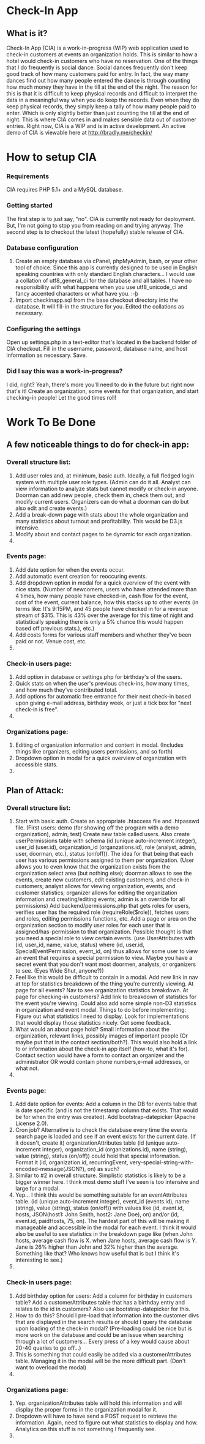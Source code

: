 # Check-In App

## What is it?

Check-In App (CIA) is a work-in-progress (WIP) web application used to check-in customers at events an organization holds. This is similar to how a hotel would check-in customers who have no reservation. One of the things that I do frequently is social dance. Social dances frequently don't keep good track of how many customers paid for entry. In fact, the way many dances find out how many people entered the dance is through counting how much money they have in the till at the end of the night. The reason for this is that it is difficult to keep physical records and difficult to interpret the data in a meaningful way when you do keep the records. Even when they do keep physical records, they simply keep a tally of how many people paid to enter. Which is only slightly better than just counting the till at the end of night. This is where CIA comes in and makes sensible data out of customer entries. Right now, CIA is a WIP and is in active development. An active demo of CIA is viewable here at http://bradly.me/checkin/

# How to setup CIA

### Requirements

CIA requires PHP 5.1+ and a MySQL database.

### Getting started

The first step is to just say, "no". CIA is currently not ready for deployment. But, I'm not going to stop you from reading on and trying anyway. The second step is to checkout the latest (hopefully) stable release of CIA.

### Database configuration

1. Create an empty database via cPanel, phpMyAdmin, bash, or your other tool of choice. Since this app is currently designed to be used in English speaking countries with only standard English characters... I would use a collation of utf8_general_ci for the database and all tables. I have no responsibility with what happens when you use utf8_unicode_ci and fancy accented characters or what have you. :-þ
1. Import checkinapp.sql from the base checkout directory into the database. It will fill-in the structure for you. Edited the collations as necessary.

### Configuring the settings

Open up settings.php in a text-editor that's located in the backend folder of CIA checkout. Fill in the username, password, database name, and host information as necessary. Save.

### Did I say this was a work-in-progress?

I did, right? Yeah, there's more you'll need to do in the future but right now that's it! Create an organization, some events for that organization, and start checking-in people! Let the good times roll! 

# Work To Be Done

## A few noticeable things to do for check-in app:

### Overall structure list:
1. Add user roles and, at minimum, basic auth. Ideally, a full fledged login system with multiple user role types. (Admin can do it all. Analyst can view information to analyze stats but cannot modify or check-in anyone. Doorman can add new people, check them in, check them out, and modify current users. Organizers can do what a doorman can do but also edit and create events.)
1. Add a break-down page with stats about the whole organization and many statistics about turnout and profitability. This would be D3.js intensive.
1. Modify about and contact pages to be dynamic for each organization.
1.  

### Events page:
1. Add date option for when the events occur.
1. Add automatic event creation for reoccuring events.
1. Add dropdown option in modal for a quick overview of the event with nice stats. (Number of newcomers, users who have attended more than 4 times, how many people have checked-in, cash flow for the event, cost of the event, current balance, how this stacks up to other events (in terms like: It's 9:15PM, and 45 people have checked in for a revenue stream of $315. This is 43% over the average for this time of night and statistically speaking there is only a 5% chance this would happen based off previous stats.), etc.)
1. Add costs forms for various staff members and whether they've been paid or not. Venue cost, etc.
1.  

### Check-in users page:
1. Add option in database or settings.php for birthday's of the users.
1. Quick stats on when the user's previous check-ins, how many times, and how much they've contributed total.
1. Add options for automatic free entrance for their next check-in based upon giving e-mail address, birthday week, or just a tick box for "next check-in is free".
1. 

### Organizations page:

1. Editing of organization information and content in modal. (Includes things like organizers, editing users permissions, and so forth)
1. Dropdown option in modal for a quick overview of organization with accessible stats.
1. 


## Plan of Attack:

### Overall structure list:
1. Start with basic auth. Create an appropriate .htaccess file and .htpasswd file. (First users: demo (for showing off the program with a demo organization), admin, test) Create new table called users. Also create userPermissions table with schema (id (unique auto-increment integer), user_id (user.id), organization_id (organzations.id), role (analyst, admin, user, doorman, etc.), status (on/off)). The idea for that being that each user has various permissions assigned to them per organization. (User allows you to even know that the organization exists from the organization select area (but nothing else); doorman allows to see the events, create new customers, edit existing customers, and check-in customers; analyst allows for viewing organization, events, and customer statistics; organizer allows for editing the organization information and creating/editing events; admin is an override for all permissions) Add backend/permissions.php that gets roles for users, verifies user has the required role (requireRole($role)), fetches users and roles, editing permissions functions, etc. Add a page or area on the organization section to modify user roles for each user that is assigned/has-permission to that organization. Possible thought is that you need a special role to view certain events. (use UserAttributes with (id, user_id, name, value, status) where (id, user.id, SpecialEventPermission, event_id, on) thus allows for some user to view an event that requires a special permission to view. Maybe you have a secret event that you don't want most doormen, analysts, or organizers to see. (Eyes Wide Shut, anyone?))
1. Feel like this would be difficult to contain in a modal. Add new link in nav at top for statistics breakdown of the thing you're currently viewing. At page for all events? Nav to see organization statistics breakdown. At page for checking-in customers? Add link to breakdown of statistics for the event you're viewing. Could also add some simple non-D3 statistics in organization and event modal. Things to do before implementing: Figure out what statistics I need to display. Look for implementations that would display those statistics nicely. Get some feedback.
1. What would an about page hold? Small information about the organization, relevant links, possibly images of important people (Or maybe put that in the contact section/both?). This would also hold a link to or information about the check-in app itself (how-to, what it's for). Contact section would have a form to contact an organizer and the administrator OR would contain phone numbers,e-mail addresses, or what not.
1. 

### Events page:
1. Add date option for events: Add a column in the DB for events table that is date specific (and is not the timestamp column that exists. That would be for when the entry was created). Add bootstrap-datepicker (Apache License 2.0).
1. Cron job? Alternative is to check the database every time the events search page is loaded and see if an event exists for the current date. (If it doesn't, create it) organizationAttributes table (id (unique auto-increment integer), organization_id (organizations.id), name (string), value (string), status (on/off)) could hold that special information. Format it (id, organization.id, recurringEvent, very-special-string-with-encoded-message(JSON?), on) as such?
1. Similar to #2 in overall structure. Simplistic statistics is likely to be a bigger winner here. I think most demo stuff I've seen is too intensive and large for a modal.
1. Yep... I think this would be something suitable for an eventAttributes table. (id (unique auto-increment integer), event_id (events.id), name (string), value (string), status (on/off)) with values like (id, event.id, hosts, JSON(host1: John Smith, host2: Jane Doe), on) and/or (id, event.id, paidHosts, 75, on). The hardest part of this will be making it manageable and accessible in the modal for each event. I think it would also be useful to see statistics in the breakdown page like (when John hosts, average cash flow is X. when Jane hosts, average cash flow is Y. Jane is 26% higher than John and 32% higher than the average. Something like that? Who knows how useful that is but I think it's interesting to see.)
1.  

### Check-in users page:
1. Add birthday option for users: Add a column for birthday in customers table? Add a customerAttributes table that has a birthday entry and relates to the id in customers? Also use bootstrap-datepicker for this.
1. How to do this? Should I pre-load that information into the customer divs that are displayed in the search results or should I query the database upon loading of the check-in modal? (Pre-loading could be nice but is more work on the database and could be an issue when searching through a lot of customers... Every press of a key would cause about 20-40 queries to go off...)
1. This is something that could easily be added via a customerAttributes table. Managing it in the modal will be the more difficult part. (Don't want to overload the modal)
1. 

### Organizations page:
1. Yep. organizationAttributes table will hold this information and will display the proper forms in the organization modal for it.
1. Dropdown will have to have send a POST request to retrieve the information. Again, need to figure out what statistics to display and how. Analytics on this stuff is not something I frequently see.
1.  

